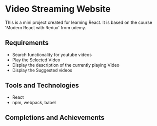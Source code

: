 # Video Streaming Website

This is a mini project created for learning React. It is based on the course 'Modern React with Redux' from udemy.

## Requirements
  - Search functionality for youtube videos
  - Play the Selected Video
  - Display the description of the currently playing Video
  - Display the Suggested videos

## Tools and Technologies
  - React
  - npm, webpack, babel

## Completions and Achievements
